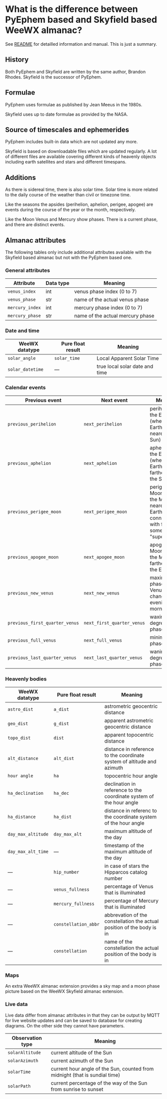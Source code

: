 # What is the difference between PyEphem based and Skyfield based WeeWX almanac?

See [README](README.md) for detailled information and manual. This is just a
summary.

## History

Both PyEphem and Skyfield are written by the same author, Brandon Rhodes.
Skyfield is the successor of PyEphem.

## Formulae

PyEphem uses formulae as published by Jean Meeus in the 1980s.

Skyfield uses up to date formulae as provided by the NASA.

## Source of timescales and ephemerides

PyEphem includes built-in data which are not updated any more.

Skyfield is based on downloadable files which are updated regularly. A lot
of different files are available covering different kinds of heavenly objects
including earth satellites and stars and different timespans.

## Additions

As there is sidereal time, there is also solar time. Solar time is more
related to the daily course of the weather than civil or timezone time.

Like the seasons the apsides (perihelion, aphelion, perigee, apogee) are 
events during the course of the year or the month, respectively.

Like the Moon Venus and Mercury show phases. There is a current phase, and
there are distinct events.

## Almanac attributes

The following tables only include additional attributes available with the 
Skyfield based almanac but not with the PyEphem based one.

### General attributes

Attribute | Data type | Meaning
----------|-----------|--------
`venus_index` | int | venus phase index (0 to 7)
`venus_phase` | str | name of the actual venus phase
`mercury_index` | int | mercury phase index (0 to 7)
`mercury_phase` | str | name of the actual mercury phase

### Date and time

WeeWX datatype   | Pure float result | Meaning
-----------------|-------------------|----------------
`solar_angle`    | `solar_time`      | Local Apparent Solar Time
`solar_datetime` | &mdash;           | true local solar date and time

### Calendar events

Previous event | Next event | Meaning
---------------|------------|------------------
`previous_perihelion` | `next_perihelion` | perihelion of the Earth (when the Earth is nearest to the Sun)
`previous_aphelion` | `next_aphelion` | aphelion of the Earth (when the Earth is farthest from the Sun)
`previous_perigee_moon` | `next_perigee_moon` | perigee of the Moon (when the Moon is nearest to the Earth; in connection with full moon sometimes "supermoon")
`previous_apogee_moon` | `next_apogee_moon` | apogee of the Moon (when the Moon is farthest from the Earth)
`previous_new_venus` | `next_new_venus` | maximum of phase angle; Venus changes from evening to morning side
`previous_first_quarter_venus` | `next_first_quarter_venus` | waxing 90 degrees of phase angle
`previous_full_venus` | `next_full_venus` | minimum of phase angle
`previous_last_quarter_venus` | `next_last_quarter_venus` | waning 90 degrees of phase angle

### Heavenly bodies

WeeWX datatype | Pure float result | Meaning
---------------|-------------------|----------------
`astro_dist`   | `a_dist`          | astrometric geocentric distance
`geo_dist`     | `g_dist`          | apparent astrometric geocentric distance
`topo_dist`    | `dist`            | apparent topocentric distance 
`alt_distance` | `alt_dist`        | distance in reference to the coordinate system of altitude and azimuth
`hour angle`   | `ha`              | topocentric hour angle
`ha_declination` | `ha_dec`        | declination in reference to the coordinate system of the hour angle
`ha_distance`  | `ha_dist`         | distance in referenc to the coordinate system of the hour angle
`day_max_altitude` | `day_max_alt` | maximum altitude of the day
`day_max_alt_time` | &mdash;       | timestamp of the maximum altitude of the day
&mdash; | `hip_number` | in case of stars the Hipparcos catalog number
&mdash; | `venus_fullness` | percentage of Venus that is illuminated
&mdash; | `mercury_fullness` | percentage of Mercury that is illuminated
&mdash; | `constellation_abbr` | abbrevation of the constellation the actual position of the body is in
&mdash; | `constellation` | name of the constellation the actual position of the body is in

### Maps

An extra WeeWX almanac extension provides a sky map and a moon phase picture
based on the WeeWX Skyfield almanac extension.

### Live data

Live data differ from almanac attributes in that they can be output by MQTT
for live website updates and can be saved to database for creating diagrams.
On the other side they cannot have parameters.

Observation type | Meaning
-----------------|-----------
`solarAltitude` | current altitude of the Sun
`solarAzimuth` | current azimuth of the Sun
`solarTime` | current hour angle of the Sun, counted from midnight (that is sundial time)
`solarPath` | current percentage of the way of the Sun from sunrise to sunset

